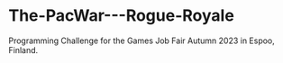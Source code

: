 # The-PacWar---Rogue-Royale
Programming Challenge for the Games Job Fair Autumn 2023 in Espoo, Finland.
